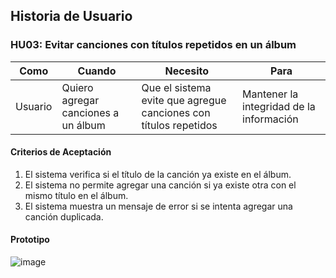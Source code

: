## Historia de Usuario

### HU03: Evitar canciones con títulos repetidos en un álbum

| **Como** | **Cuando** | **Necesito** | **Para** |
|----------|------------|---------------|----------|
| Usuario  | Quiero agregar canciones a un álbum | Que el sistema evite que agregue canciones con títulos repetidos | Mantener la integridad de la información |

#### Criterios de Aceptación
1. El sistema verifica si el título de la canción ya existe en el álbum.
2. El sistema no permite agregar una canción si ya existe otra con el mismo título en el álbum.
3. El sistema muestra un mensaje de error si se intenta agregar una canción duplicada.

#### Prototipo
![image](https://github.com/user-attachments/assets/935b3022-e44d-40d3-9c73-89db4eb0988b)

